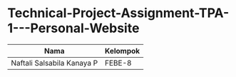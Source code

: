 # Technical-Project-Assignment-TPA-1---Personal-Website


|             Nama            |  Kelompok |
|---------------------------  | --------- |
| Naftali Salsabila Kanaya P  |   FEBE-8  |
